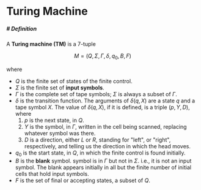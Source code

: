 # Turing Machine

$$
\newcommand{\eq}{\Leftrightarrow}
$$

##### # Definition

A **Turing machine (TM)** is a 7-tuple

$$
M = (Q, \Sigma, \Gamma, \delta, q_0, B, F)
$$

where

- $Q$ is the finite set of states of the finite control.
- $\Sigma$ is the finite set of **input symbols**.
- $\Gamma$ is the complete set of tape symbols; $\Sigma$ is always a subset of $\Gamma$.
- $\delta$ is the transition function. The arguments of $\delta(q, X)$ are a state $q$ and a tape symbol $X$. The value of $\delta(q, X)$, if it is defined, is a triple $(p, Y, D)$, where
    1. $p$ is the next state, in $Q$.
    2. $Y$ is the symbol, in $\Gamma$, written in the cell being scanned, replacing whatever symbol was there.
    3. $D$ is a direction, either $L$ or $R$, standing for "left", or "right", respectively, and telling us the direction in which the head moves.
- $q_0$ is the start state, in $Q$, in which the finite control is found initially.
- $B$ is the **blank** symbol. symbol is in $\Gamma$ but not in $\Sigma$. i.e., it is not an input symbol. The blank appears initially in all but the finite number of initial cells that hold input symbols.
- $F$ is the set of final or accepting states, a subset of $Q$.

